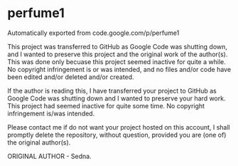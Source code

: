 # perfume1
Automatically exported from code.google.com/p/perfume1

 This project was transferred to GitHub as Google Code was shutting down, and I wanted to preserve this project and the original work of the author(s). This was done only becuase this project seemed inactive for quite a while. No copyright infringement is or was intended, and no files and/or code have been edited and/or deleted and/or created.
 
If the author is reading this, I have transferred your project to GitHub as Google Code was shutting down
and I wanted to preserve your hard work.
This project had seemed inactive for quite some time.
No copyright infringement is/was intended.

Please contact me if do not want your project hosted on this account,
I shall promptly delete the repository, without question, provided you are (one of) the original author(s).

ORIGINAL AUTHOR - Sedna.
